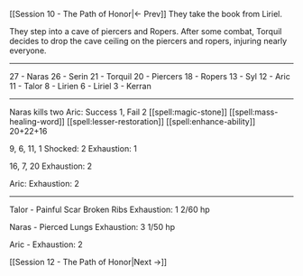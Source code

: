[[Session 10 - The Path of Honor|<- Prev]]
They take the book from Liriel.

They step into a cave of piercers and Ropers. After some combat, Torquil decides to drop the cave ceiling on the piercers and ropers, injuring nearly everyone.

---
27 - Naras
26 - Serin
21 - Torquil
20 - Piercers
18 - Ropers
13 - Syl
12 - Aric
11 - Talor
8 - Lirien
6 - Liriel
3 - Kerran

---
Naras kills two
Aric: Success 1, Fail 2
[[spell:magic-stone]]
[[spell:mass-healing-word]]
[[spell:lesser-restoration]]
[[spell:enhance-ability]]
20+22+16


9, 6, 11, 1
Shocked: 2
Exhaustion: 1

16, 7, 20
Exhaustion: 2

Aric: Exhaustion: 2


---

Talor - 
Painful Scar
Broken Ribs
Exhaustion: 1
2/60 hp

Naras - 
Pierced Lungs
Exhaustion: 3
1/50 hp

Aric - 
Exhaustion: 2

[[Session 12 - The Path of Honor|Next ->]]